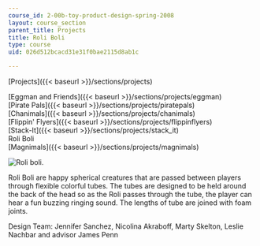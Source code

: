 ```yaml
---
course_id: 2-00b-toy-product-design-spring-2008
layout: course_section
parent_title: Projects
title: Roli Boli
type: course
uid: 026d512bcacd31e31f0bae2115d8ab1c

---
```


[Projects]({{< baseurl >}}/sections/projects)

[Eggman and Friends]({{< baseurl >}}/sections/projects/eggman)  
[Pirate Pals]({{< baseurl >}}/sections/projects/piratepals)  
[Chanimals]({{< baseurl >}}/sections/projects/chanimals)  
[Flippin' Flyers]({{< baseurl >}}/sections/projects/flippinflyers)  
[Stack-It]({{< baseurl >}}/sections/projects/stack_it)  
Roli Boli  
[Magnimals]({{< baseurl >}}/sections/projects/magnimals)

![Roli boli.](/courses/mechanical-engineering/2-00b-toy-product-design-spring-2008/projects/roliboli.jpg)

Roli Boli are happy spherical creatures that are passed between players through flexible colorful tubes. The tubes are designed to be held around the back of the head so as the Roli passes through the tube, the player can hear a fun buzzing ringing sound. The lengths of tube are joined with foam joints.

Design Team: Jennifer Sanchez, Nicolina Akraboff, Marty Skelton, Leslie Nachbar and advisor James Penn